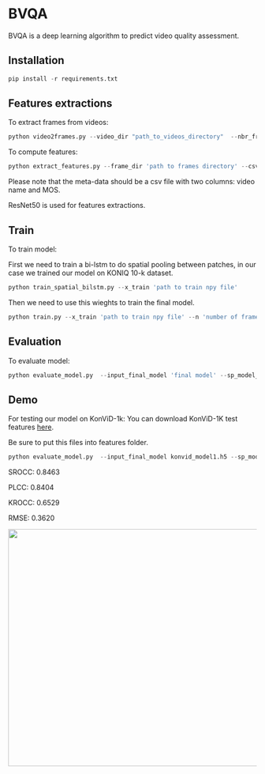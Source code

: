# BVQA
BVQA is a deep learning algorithm to predict video quality assessment.

## Installation
```python
pip install -r requirements.txt
```

## Features extractions
To extract frames from videos:
```python
python video2frames.py --video_dir "path_to_videos_directory"  --nbr_frame "number_of_frames_per_videos_to_be_extracted"
```


To compute features:

```python
python extract_features.py --frame_dir 'path to frames directory' --csv_file 'path to meta-data csv file'  --num_patch 'number of patches (224*224) to be extracted from frames --overlapping 'overlapping between patches'
```
Please note that the meta-data should be a csv file with two columns: video name and MOS. 

ResNet50 is used for features extractions.





## Train

To train model:

First we need to train a bi-lstm to do spatial pooling between patches, in our case we trained our model on KONIQ 10-k dataset. 

```python
python train_spatial_bilstm.py --x_train 'path to train npy file'
```
Then we need to use this wieghts to train the final model.

```python
python train.py --x_train 'path to train npy file' --n 'number of frames per video' --spatial_weights 'path to spatial bi-lstm model'
```

## Evaluation


To evaluate model:


```python
python evaluate_model.py  --input_final_model 'final model' --sp_model_weights 'path sp model'  --x_test 'path to npy file' --n 'number of frames per video'
```



## Demo

For testing our model on KonViD-1k:
You can download KonViD-1K test features [here](https://drive.google.com/drive/folders/1hDXz0TIpmayBWb1afuclTg1Ca8PR_o4R?usp=sharing).

Be sure to put this files into features folder.

```python
python evaluate_model.py  --input_final_model konvid_model1.h5 --sp_model_weights res-bi-sp_koniq.h5  --x_test ./features/x_test_konvid.npy --n 30
```
SROCC: 0.8463

PLCC: 0.8404

KROCC:  0.6529

RMSE: 0.3620


<p align="center">
  <img width="640" height="480" src="https://github.com/Tlili-ahmed/BVQA/blob/master/figures/mos_sroc%20%3D0.8463255562480931.png">
</p>



